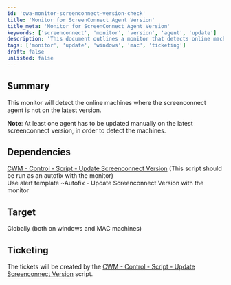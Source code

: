 ```yaml
---
id: 'cwa-monitor-screenconnect-version-check'
title: 'Monitor for ScreenConnect Agent Version'
title_meta: 'Monitor for ScreenConnect Agent Version'
keywords: ['screenconnect', 'monitor', 'version', 'agent', 'update']
description: 'This document outlines a monitor that detects online machines where the ScreenConnect agent is not on the latest version. It requires at least one agent to be updated manually to the latest version to enable detection of other machines. The document also includes dependencies and ticketing information.'
tags: ['monitor', 'update', 'windows', 'mac', 'ticketing']
draft: false
unlisted: false
---
```

## Summary

This monitor will detect the online machines where the screenconnect agent is not on the latest version.

**Note**: At least one agent has to be updated manually on the latest screenconnect version, in order to detect the machines.

## Dependencies

[CWM - Control - Script - Update Screenconnect Version](https://proval.itglue.com/DOC-5078775-13977865) (This script should be run as an autofix with the monitor)  
Use alert template ~Autofix - Update Screenconnect Version with the monitor

## Target

Globally (both on windows and MAC machines)

## Ticketing

The tickets will be created by the [CWM - Control - Script - Update Screenconnect Version](https://proval.itglue.com/DOC-5078775-13977865) script.


